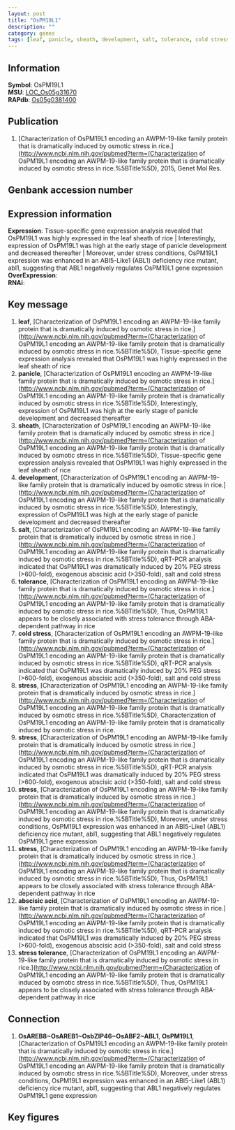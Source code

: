 ```yaml
---
layout: post
title: "OsPM19L1"
description: ""
category: genes
tags: [leaf, panicle, sheath, development, salt, tolerance, cold stress, stress, abscisic acid, stress tolerance, Gene]
---
```


## Information
__Symbol__: OsPM19L1  
__MSU__: [LOC_Os05g31670](http://rice.plantbiology.msu.edu/cgi-bin/ORF_infopage.cgi?orf=LOC_Os05g31670)  
__RAPdb__: [Os05g0381400](http://rapdb.dna.affrc.go.jp/viewer/gbrowse_details/irgsp1?name=Os05g0381400)  

## Publication
1. [Characterization of OsPM19L1 encoding an AWPM-19-like family protein that is dramatically induced by osmotic stress in rice.](http://www.ncbi.nlm.nih.gov/pubmed?term=(Characterization of OsPM19L1 encoding an AWPM-19-like family protein that is dramatically induced by osmotic stress in rice.%5BTitle%5D), 2015, Genet Mol Res.

## Genbank accession number

## Expression information
__Expression__: Tissue-specific gene expression analysis revealed that OsPM19L1 was highly expressed in the leaf sheath of rice |  Interestingly, expression of OsPM19L1 was high at the early stage of panicle development and decreased thereafter |  Moreover, under stress conditions, OsPM19L1 expression was enhanced in an ABI5-Like1 (ABL1) deficiency rice mutant, abl1, suggesting that ABL1 negatively regulates OsPM19L1 gene expression  
__OverExpression__:  
__RNAi__:  

## Key message
1. __leaf__, [Characterization of OsPM19L1 encoding an AWPM-19-like family protein that is dramatically induced by osmotic stress in rice.](http://www.ncbi.nlm.nih.gov/pubmed?term=(Characterization of OsPM19L1 encoding an AWPM-19-like family protein that is dramatically induced by osmotic stress in rice.%5BTitle%5D),  Tissue-specific gene expression analysis revealed that OsPM19L1 was highly expressed in the leaf sheath of rice
2. __panicle__, [Characterization of OsPM19L1 encoding an AWPM-19-like family protein that is dramatically induced by osmotic stress in rice.](http://www.ncbi.nlm.nih.gov/pubmed?term=(Characterization of OsPM19L1 encoding an AWPM-19-like family protein that is dramatically induced by osmotic stress in rice.%5BTitle%5D),  Interestingly, expression of OsPM19L1 was high at the early stage of panicle development and decreased thereafter
3. __sheath__, [Characterization of OsPM19L1 encoding an AWPM-19-like family protein that is dramatically induced by osmotic stress in rice.](http://www.ncbi.nlm.nih.gov/pubmed?term=(Characterization of OsPM19L1 encoding an AWPM-19-like family protein that is dramatically induced by osmotic stress in rice.%5BTitle%5D),  Tissue-specific gene expression analysis revealed that OsPM19L1 was highly expressed in the leaf sheath of rice
4. __development__, [Characterization of OsPM19L1 encoding an AWPM-19-like family protein that is dramatically induced by osmotic stress in rice.](http://www.ncbi.nlm.nih.gov/pubmed?term=(Characterization of OsPM19L1 encoding an AWPM-19-like family protein that is dramatically induced by osmotic stress in rice.%5BTitle%5D),  Interestingly, expression of OsPM19L1 was high at the early stage of panicle development and decreased thereafter
5. __salt__, [Characterization of OsPM19L1 encoding an AWPM-19-like family protein that is dramatically induced by osmotic stress in rice.](http://www.ncbi.nlm.nih.gov/pubmed?term=(Characterization of OsPM19L1 encoding an AWPM-19-like family protein that is dramatically induced by osmotic stress in rice.%5BTitle%5D),  qRT-PCR analysis indicated that OsPM19L1 was dramatically induced by 20% PEG stress (&gt;600-fold), exogenous abscisic acid (&gt;350-fold), salt and cold stress
6. __tolerance__, [Characterization of OsPM19L1 encoding an AWPM-19-like family protein that is dramatically induced by osmotic stress in rice.](http://www.ncbi.nlm.nih.gov/pubmed?term=(Characterization of OsPM19L1 encoding an AWPM-19-like family protein that is dramatically induced by osmotic stress in rice.%5BTitle%5D),  Thus, OsPM19L1 appears to be closely associated with stress tolerance through ABA-dependent pathway in rice
7. __cold stress__, [Characterization of OsPM19L1 encoding an AWPM-19-like family protein that is dramatically induced by osmotic stress in rice.](http://www.ncbi.nlm.nih.gov/pubmed?term=(Characterization of OsPM19L1 encoding an AWPM-19-like family protein that is dramatically induced by osmotic stress in rice.%5BTitle%5D),  qRT-PCR analysis indicated that OsPM19L1 was dramatically induced by 20% PEG stress (&gt;600-fold), exogenous abscisic acid (&gt;350-fold), salt and cold stress
8. __stress__, [Characterization of OsPM19L1 encoding an AWPM-19-like family protein that is dramatically induced by osmotic stress in rice.](http://www.ncbi.nlm.nih.gov/pubmed?term=(Characterization of OsPM19L1 encoding an AWPM-19-like family protein that is dramatically induced by osmotic stress in rice.%5BTitle%5D), Characterization of OsPM19L1 encoding an AWPM-19-like family protein that is dramatically induced by osmotic stress in rice.
9. __stress__, [Characterization of OsPM19L1 encoding an AWPM-19-like family protein that is dramatically induced by osmotic stress in rice.](http://www.ncbi.nlm.nih.gov/pubmed?term=(Characterization of OsPM19L1 encoding an AWPM-19-like family protein that is dramatically induced by osmotic stress in rice.%5BTitle%5D),  qRT-PCR analysis indicated that OsPM19L1 was dramatically induced by 20% PEG stress (&gt;600-fold), exogenous abscisic acid (&gt;350-fold), salt and cold stress
10. __stress__, [Characterization of OsPM19L1 encoding an AWPM-19-like family protein that is dramatically induced by osmotic stress in rice.](http://www.ncbi.nlm.nih.gov/pubmed?term=(Characterization of OsPM19L1 encoding an AWPM-19-like family protein that is dramatically induced by osmotic stress in rice.%5BTitle%5D),  Moreover, under stress conditions, OsPM19L1 expression was enhanced in an ABI5-Like1 (ABL1) deficiency rice mutant, abl1, suggesting that ABL1 negatively regulates OsPM19L1 gene expression
11. __stress__, [Characterization of OsPM19L1 encoding an AWPM-19-like family protein that is dramatically induced by osmotic stress in rice.](http://www.ncbi.nlm.nih.gov/pubmed?term=(Characterization of OsPM19L1 encoding an AWPM-19-like family protein that is dramatically induced by osmotic stress in rice.%5BTitle%5D),  Thus, OsPM19L1 appears to be closely associated with stress tolerance through ABA-dependent pathway in rice
12. __abscisic acid__, [Characterization of OsPM19L1 encoding an AWPM-19-like family protein that is dramatically induced by osmotic stress in rice.](http://www.ncbi.nlm.nih.gov/pubmed?term=(Characterization of OsPM19L1 encoding an AWPM-19-like family protein that is dramatically induced by osmotic stress in rice.%5BTitle%5D),  qRT-PCR analysis indicated that OsPM19L1 was dramatically induced by 20% PEG stress (&gt;600-fold), exogenous abscisic acid (&gt;350-fold), salt and cold stress
13. __stress tolerance__, [Characterization of OsPM19L1 encoding an AWPM-19-like family protein that is dramatically induced by osmotic stress in rice.](http://www.ncbi.nlm.nih.gov/pubmed?term=(Characterization of OsPM19L1 encoding an AWPM-19-like family protein that is dramatically induced by osmotic stress in rice.%5BTitle%5D),  Thus, OsPM19L1 appears to be closely associated with stress tolerance through ABA-dependent pathway in rice

## Connection
1. __OsAREB8~OsAREB1~OsbZIP46~OsABF2~ABL1__, __OsPM19L1__, [Characterization of OsPM19L1 encoding an AWPM-19-like family protein that is dramatically induced by osmotic stress in rice.](http://www.ncbi.nlm.nih.gov/pubmed?term=(Characterization of OsPM19L1 encoding an AWPM-19-like family protein that is dramatically induced by osmotic stress in rice.%5BTitle%5D),  Moreover, under stress conditions, OsPM19L1 expression was enhanced in an ABI5-Like1 (ABL1) deficiency rice mutant, abl1, suggesting that ABL1 negatively regulates OsPM19L1 gene expression

## Key figures


